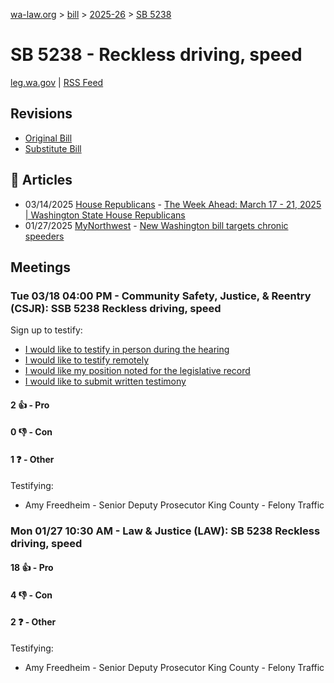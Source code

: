 [wa-law.org](/) > [bill](/bill/) > [2025-26](/bill/2025-26/) > [SB 5238](/bill/2025-26/sb/5238/)

# SB 5238 - Reckless driving, speed
[leg.wa.gov](https://app.leg.wa.gov/billsummary?BillNumber=5238&Year=2025&Initiative=false) | [RSS Feed](./rss.xml)

## Revisions
* [Original Bill](1/)
* [Substitute Bill](S/)

## 📰 Articles
* 03/14/2025 [House Republicans](/org/house_republicans/) - [The Week Ahead: March 17 - 21, 2025 | Washington State House Republicans](https://houserepublicans.wa.gov/week/the-week-ahead-march-17-21-2025/#:~:text=HB%205238)
* 01/27/2025 [MyNorthwest](/org/mynorthwest/) - [New Washington bill targets chronic speeders](https://mynorthwest.com/mynorthwest-politics/washington-bill/4034935#:~:text=Senate%20Bill%205238)

## Meetings
### Tue 03/18 04:00 PM - Community Safety, Justice, & Reentry (CSJR): SSB 5238 Reckless driving, speed
Sign up to testify:
* [I would like to testify in person during the hearing](https://app.leg.wa.gov/csi/Testifier/Add?chamber=House&mId=33069&aId=165660&caId=26464&tId=1)
* [I would like to testify remotely](https://app.leg.wa.gov/csi/Testifier/Add?chamber=House&mId=33069&aId=165660&caId=26464&tId=2)
* [I would like my position noted for the legislative record](https://app.leg.wa.gov/csi/Testifier/Add?chamber=House&mId=33069&aId=165660&caId=26464&tId=3)
* [I would like to submit written testimony](https://app.leg.wa.gov/csi/Testifier/Add?chamber=House&mId=33069&aId=165660&caId=26464&tId=4)

#### 2 👍 - Pro

#### 0 👎 - Con

#### 1 ❓ - Other
Testifying:
* Amy Freedheim - Senior Deputy Prosecutor King County - Felony Traffic

### Mon 01/27 10:30 AM - Law & Justice (LAW): SB 5238 Reckless driving, speed
#### 18 👍 - Pro

#### 4 👎 - Con

#### 2 ❓ - Other
Testifying:
* Amy Freedheim - Senior Deputy Prosecutor King County - Felony Traffic
